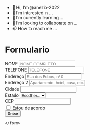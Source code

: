 - 👋 Hi, I’m @anezio-2022
- 👀 I’m interested in ...
- 🌱 I’m currently learning ...
- 💞️ I’m looking to collaborate on ...
- 📫 How to reach me ...

<!---
anezio-2022/anezio-2022 is a ✨ special ✨ repository because its `README.md` (this file) appears on your GitHub profile.
You can click the Preview link to take a look at your changes.
--->
<!DOCTYPE html>
<html lang="pt-br">
<head>
    <meta charset="UTF-8">
    <meta http-equiv="X-UA-Compatible" content="IE=edge">
    <meta name="viewport" content="width=device-width, initial-scale=1.0">
    <link rel="stylesheet" href="https://stackpath.bootstrapcdn.com/bootstrap/4.1.3/css/bootstrap.min.css"
        integrity="sha384-MCw98/SFnGE8fJT3GXwEOngsV7Zt27NXFoaoApmYm81iuXoPkFOJwJ8ERdknLPMO" crossorigin="anonymous">
        <script src="https://code.jquery.com/jquery-3.3.1.slim.min.js"
            integrity="sha384-q8i/X+965DzO0rT7abK41JStQIAqVgRVzpbzo5smXKp4YfRvH+8abtTE1Pi6jizo"
            crossorigin="anonymous"></script>
        <script src="https://cdnjs.cloudflare.com/ajax/libs/popper.js/1.14.3/umd/popper.min.js"
            integrity="sha384-ZMP7rVo3mIykV+2+9J3UJ46jBk0WLaUAdn689aCwoqbBJiSnjAK/l8WvCWPIPm49"
            crossorigin="anonymous"></script>
        <script src="https://stackpath.bootstrapcdn.com/bootstrap/4.1.3/js/bootstrap.min.js"
            integrity="sha384-ChfqqxuZUCnJSK3+MXmPNIyE6ZbWh2IMqE241rYiqJxyMiZ6OW/JmZQ5stwEULTy"
            crossorigin="anonymous"></script>
    <title>Formuario</title>
</head>
<body>
    <form>
        <h1>Formulario</h1>
        <div class="form-row">
            <div class="form-group col-md-6">
                <label for="inputEmail4">NOME</label>
                <input type="text" class="form-control" id="inputEmail4" placeholder="NOME COMPLETO">
            </div>
            <div class="form-group col-md-6">
                <label for="inputPassword4">TELEFONE</label>
                <input type="tel" class="form-control" id="inputPassword4" placeholder="TELEFONE">
            </div>
        </div>
        <div class="form-group">
            <label for="inputAddress">Endereço</label>
            <input type="text" class="form-control" id="inputAddress" placeholder="Rua dos Bobos, nº 0">
        </div>
        <div class="form-group">
            <label for="inputAddress2">Endereço 2</label>
            <input type="text" class="form-control" id="inputAddress2" placeholder="Apartamento, hotel, casa, etc.">
        </div>
        <div class="form-row">
            <div class="form-group col-md-6">
                <label for="inputCity">Cidade</label>
                <input type="text" class="form-control" id="inputCity">
            </div>
            <div class="form-group col-md-4">
                <label for="inputEstado">Estado</label>
                <select id="inputEstado" class="form-control">
                    <option selected>Escolher...</option>
                    <option>...</option>
                </select>
            </div>
            <div class="form-group col-md-2">
                <label for="inputCEP">CEP</label>
                <input type="text" class="form-control" id="inputCEP">
            </div>
        </div>
        <div class="form-group">
            <div class="form-check">
                <input class="form-check-input" type="checkbox" id="gridCheck">
                <label class="form-check-label" for="gridCheck">
                    Estou de acordo
                </label>
            </div>
        </div>
        <button type="submit" class="btn btn-primary">Entrar</button>
        
    </form>
    
</body>
</html>
